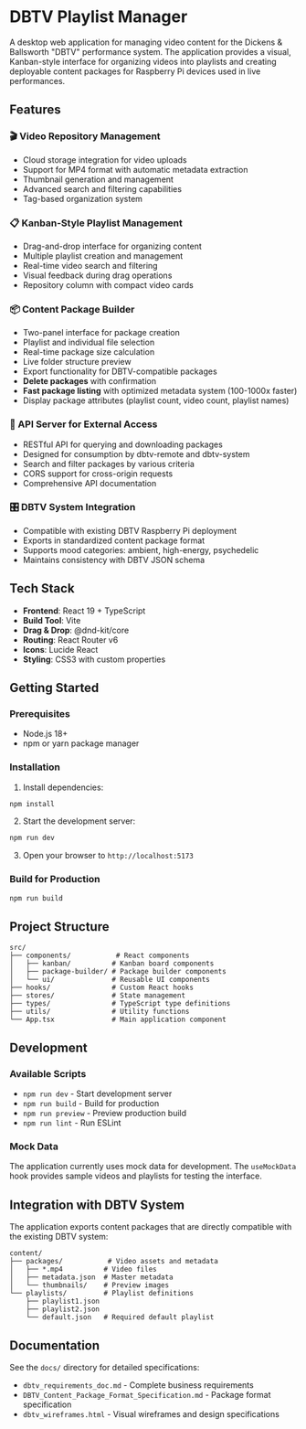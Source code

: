 # DBTV Playlist Manager

A desktop web application for managing video content for the Dickens & Ballsworth "DBTV" performance system. The application provides a visual, Kanban-style interface for organizing videos into playlists and creating deployable content packages for Raspberry Pi devices used in live performances.

## Features

### 🎬 Video Repository Management
- Cloud storage integration for video uploads
- Support for MP4 format with automatic metadata extraction
- Thumbnail generation and management
- Advanced search and filtering capabilities
- Tag-based organization system

### 📋 Kanban-Style Playlist Management
- Drag-and-drop interface for organizing content
- Multiple playlist creation and management
- Real-time video search and filtering
- Visual feedback during drag operations
- Repository column with compact video cards

### 📦 Content Package Builder
- Two-panel interface for package creation
- Playlist and individual file selection
- Real-time package size calculation
- Live folder structure preview
- Export functionality for DBTV-compatible packages
- **Delete packages** with confirmation
- **Fast package listing** with optimized metadata system (100-1000x faster)
- Display package attributes (playlist count, video count, playlist names)

### 🚀 API Server for External Access
- RESTful API for querying and downloading packages
- Designed for consumption by dbtv-remote and dbtv-system
- Search and filter packages by various criteria
- CORS support for cross-origin requests
- Comprehensive API documentation

### 🎛️ DBTV System Integration
- Compatible with existing DBTV Raspberry Pi deployment
- Exports in standardized content package format
- Supports mood categories: ambient, high-energy, psychedelic  
- Maintains consistency with DBTV JSON schema

## Tech Stack

- **Frontend**: React 19 + TypeScript
- **Build Tool**: Vite
- **Drag & Drop**: @dnd-kit/core
- **Routing**: React Router v6
- **Icons**: Lucide React
- **Styling**: CSS3 with custom properties

## Getting Started

### Prerequisites
- Node.js 18+ 
- npm or yarn package manager

### Installation

1. Install dependencies:
```bash
npm install
```

2. Start the development server:
```bash
npm run dev
```

3. Open your browser to `http://localhost:5173`

### Build for Production

```bash
npm run build
```

## Project Structure

```
src/
├── components/           # React components
│   ├── kanban/          # Kanban board components
│   ├── package-builder/ # Package builder components
│   └── ui/              # Reusable UI components
├── hooks/               # Custom React hooks
├── stores/              # State management
├── types/               # TypeScript type definitions
├── utils/               # Utility functions
└── App.tsx              # Main application component
```

## Development

### Available Scripts
- `npm run dev` - Start development server
- `npm run build` - Build for production  
- `npm run preview` - Preview production build
- `npm run lint` - Run ESLint

### Mock Data
The application currently uses mock data for development. The `useMockData` hook provides sample videos and playlists for testing the interface.

## Integration with DBTV System

The application exports content packages that are directly compatible with the existing DBTV system:

```
content/
├── packages/           # Video assets and metadata
│   ├── *.mp4          # Video files  
│   ├── metadata.json  # Master metadata
│   └── thumbnails/    # Preview images
└── playlists/         # Playlist definitions
    ├── playlist1.json
    ├── playlist2.json  
    └── default.json   # Required default playlist
```

## Documentation

See the `docs/` directory for detailed specifications:
- `dbtv_requirements_doc.md` - Complete business requirements
- `DBTV_Content_Package_Format_Specification.md` - Package format specification  
- `dbtv_wireframes.html` - Visual wireframes and design specifications
